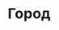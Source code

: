 --- 
title: "Город" 
site: "http://www.firmagorod.com" 
town: "Симферополь" 
tel: ["(0652) 52-28-22, (0652) 25-45-61, +7(978) 748-39-00"] 
address: "Россия, Республика Крым, г. Симферополь, ул. Аксакова 4" 
mail: "522822@mail.ru" 
--- 